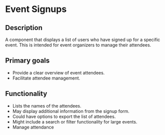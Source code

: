 # Event Signups

## Description

A component that displays a list of users who have signed up for a specific event. This is intended for event organizers to manage their attendees.

## Primary goals

- Provide a clear overview of event attendees.
- Facilitate attendee management.

## Functionality

- Lists the names of the attendees.
- May display additional information from the signup form.
- Could have options to export the list of attendees.
- Might include a search or filter functionality for large events.
- Manage attendance
